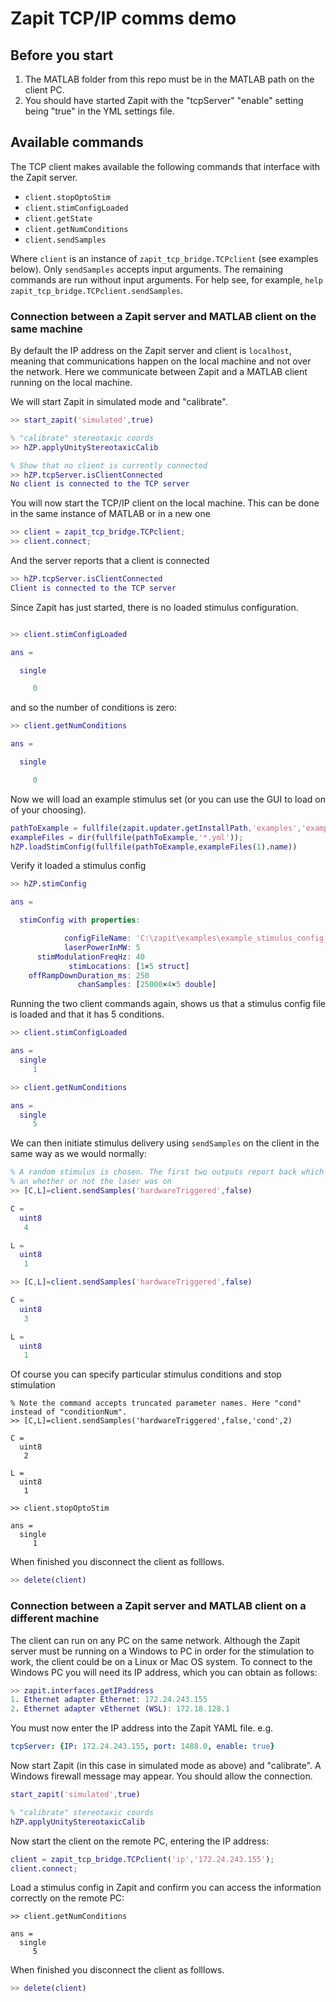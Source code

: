 # Zapit TCP/IP comms demo 

## Before you start
1. The MATLAB folder from this repo must be in the MATLAB path on the client PC.
2. You should have started Zapit with the "tcpServer" "enable" setting being "true" in the YML settings file.

## Available commands 
The TCP client makes available the following commands that interface with the Zapit server. 

* `client.stopOptoStim`
* `client.stimConfigLoaded`
* `client.getState`
* `client.getNumConditions`
* `client.sendSamples`

Where `client` is an instance of `zapit_tcp_bridge.TCPclient` (see examples below).
Only `sendSamples` accepts input arguments. 
The remaining commands are run without input arguments.
For help see, for example, `help zapit_tcp_bridge.TCPclient.sendSamples`.


### Connection between a Zapit server and MATLAB client on the same machine
By default the IP address on the Zapit server and client is `localhost`, meaning that communications happen on the local machine and not over the network. 
Here we communicate between Zapit and a MATLAB client running on the local machine. 

We will start Zapit in simulated mode and "calibrate".

```matlab
>> start_zapit('simulated',true)

% "calibrate" stereotaxic coords
>> hZP.applyUnityStereotaxicCalib

% Show that no client is currently connected
>> hZP.tcpServer.isClientConnected
No client is connected to the TCP server
```


You will now start the TCP/IP client on the local machine. 
This can be done in the same instance of MATLAB or in a new one

```matlab
>> client = zapit_tcp_bridge.TCPclient;
>> client.connect;
```

And the server reports that a client is connected
```matlab
>> hZP.tcpServer.isClientConnected
Client is connected to the TCP server
```

Since Zapit has just started, there is no loaded stimulus configuration. 

```matlab

>> client.stimConfigLoaded

ans =

  single

     0
```

and so the number of conditions is zero:
```matlab
>> client.getNumConditions

ans =

  single

     0
```


Now we will load an example stimulus set (or you can use the GUI to load on of your choosing).
```matlab
pathToExample = fullfile(zapit.updater.getInstallPath,'examples','example_stimulus_config_files');
exampleFiles = dir(fullfile(pathToExample,'*.yml'));
hZP.loadStimConfig(fullfile(pathToExample,exampleFiles(1).name))
```

Verify it loaded a stimulus config
```matlab
>> hZP.stimConfig

ans = 

  stimConfig with properties:

            configFileName: 'C:\zapit\examples\example_stimulus_config_files\uniAndBilateral_5_conditions.yml'
            laserPowerInMW: 5
      stimModulationFreqHz: 40
             stimLocations: [1×5 struct]
    offRampDownDuration_ms: 250
               chanSamples: [25000×4×5 double]
```

Running the two client commands again, shows us that a stimulus config file is loaded and that it has 5 conditions.

```matlab
>> client.stimConfigLoaded

ans =
  single
     1

>> client.getNumConditions

ans =
  single
     5
```


We can then initiate stimulus delivery using `sendSamples` on the client in the same way
as we would normally:
```matlab
% A random stimulus is chosen. The first two outputs report back which stimulus was presented
% an whether or not the laser was on
>> [C,L]=client.sendSamples('hardwareTriggered',false)

C =
  uint8
   4

L =
  uint8
   1

>> [C,L]=client.sendSamples('hardwareTriggered',false)

C =
  uint8
   3

L =
  uint8
   1

```

Of course you can specify particular stimulus conditions and stop stimulation
```
% Note the command accepts truncated parameter names. Here "cond" instead of "conditionNum".
>> [C,L]=client.sendSamples('hardwareTriggered',false,'cond',2)

C =
  uint8
   2

L =
  uint8
   1

>> client.stopOptoStim

ans =
  single
     1
```

When finished you disconnect the client as folllows.
```matlab
>> delete(client)
```


### Connection between a Zapit server and MATLAB client on a different machine
The client can run on any PC on the same network. 
Although the Zapit server must be running on a Windows to PC in order for the stimulation to work, the client could be on a Linux or Mac OS system. 
To connect to the Windows PC you will need its IP address, which you can obtain as follows:

```matlab
>> zapit.interfaces.getIPaddress
1. Ethernet adapter Ethernet: 172.24.243.155
2. Ethernet adapter vEthernet (WSL): 172.18.128.1
```

You must now enter the IP address into the Zapit YAML file. e.g.

```yaml
tcpServer: {IP: 172.24.243.155, port: 1488.0, enable: true}
```

Now start Zapit (in this case in simulated mode as above) and "calibrate".
A Windows firewall message may appear. 
You should allow the connection.

```matlab
start_zapit('simulated',true)

% "calibrate" stereotaxic coords
hZP.applyUnityStereotaxicCalib
```

Now start the client on the remote PC, entering the IP address:

```matlab
client = zapit_tcp_bridge.TCPclient('ip','172.24.243.155');
client.connect;
```

Load a stimulus config in Zapit and confirm you can access the information correctly on the remote PC:
```
>> client.getNumConditions

ans =
  single
     5
```


When finished you disconnect the client as folllows.
```matlab
>> delete(client)
```

